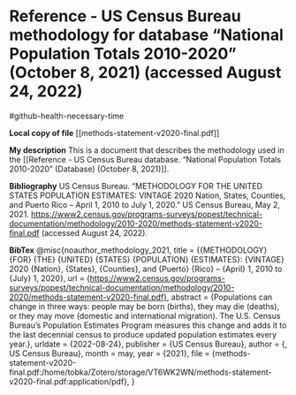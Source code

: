 # Reference - US Census Bureau methodology for database “National Population Totals 2010-2020” (October 8, 2021) (accessed August 24, 2022)
#github-health-necessary-time 

**Local copy of file**
[[methods-statement-v2020-final.pdf]]


**My description**
This is a document that describes the methodology used in the [[Reference - US Census Bureau database. “National Population Totals 2010-2020” (Database) (October 8, 2021)]].


**Bibliography**
US Census Bureau. “METHODOLOGY FOR THE UNITED STATES POPULATION ESTIMATES: VINTAGE 2020 Nation, States, Counties, and Puerto Rico – April 1, 2010 to July 1, 2020.” US Census Bureau, May 2, 2021. https://www2.census.gov/programs-surveys/popest/technical-documentation/methodology/2010-2020/methods-statement-v2020-final.pdf (accessed August 24, 2022).


**BibTex**
@misc{noauthor_methodology_2021,
	title = {{METHODOLOGY} {FOR} {THE} {UNITED} {STATES} {POPULATION} {ESTIMATES}: {VINTAGE} 2020 {Nation}, {States}, {Counties}, and {Puerto} {Rico} – {April} 1, 2010 to {July} 1, 2020},
	url = {https://www2.census.gov/programs-surveys/popest/technical-documentation/methodology/2010-2020/methods-statement-v2020-final.pdf},
	abstract = {Populations can change in three ways: people may be born (births), they may die (deaths), or they may move (domestic and international migration). The U.S. Census Bureau’s Population Estimates Program measures this change and adds it to the last decennial census to produce updated population estimates every year.},
	urldate = {2022-08-24},
	publisher = {US Census Bureau},
	author = {, US Census Bureau},
	month = may,
	year = {2021},
	file = {methods-statement-v2020-final.pdf:/home/tobka/Zotero/storage/VT6WK2WN/methods-statement-v2020-final.pdf:application/pdf},
}